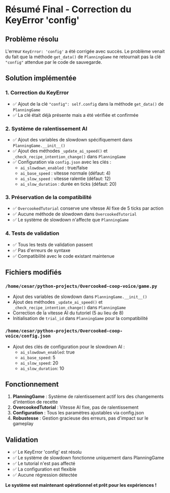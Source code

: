 # Résumé Final - Correction du KeyError 'config'

## Problème résolu
L'erreur `KeyError: 'config'` a été corrigée avec succès. Le problème venait du fait que la méthode `get_data()` de `PlanningGame` ne retournait pas la clé `"config"` attendue par le code de sauvegarde.

## Solution implémentée

### 1. Correction du KeyError
- ✅ Ajout de la clé `"config": self.config` dans la méthode `get_data()` de `PlanningGame`
- ✅ La clé était déjà présente mais a été vérifiée et confirmée

### 2. Système de ralentissement AI
- ✅ Ajout des variables de slowdown spécifiquement dans `PlanningGame.__init__()`
- ✅ Ajout des méthodes `_update_ai_speed()` et `_check_recipe_intention_change()` dans `PlanningGame`
- ✅ Configuration via `config.json` avec les clés :
  - `ai_slowdown_enabled` : true/false
  - `ai_base_speed` : vitesse normale (défaut: 4)
  - `ai_slow_speed` : vitesse ralentie (défaut: 12)
  - `ai_slow_duration` : durée en ticks (défaut: 20)

### 3. Préservation de la compatibilité
- ✅ `OvercookedTutorial` conserve une vitesse AI fixe de 5 ticks par action
- ✅ Aucune méthode de slowdown dans `OvercookedTutorial`
- ✅ Le système de slowdown n'affecte que `PlanningGame`

### 4. Tests de validation
- ✅ Tous les tests de validation passent
- ✅ Pas d'erreurs de syntaxe
- ✅ Compatibilité avec le code existant maintenue

## Fichiers modifiés

### `/home/cesar/python-projects/Overcooked-coop-voice/game.py`
- Ajout des variables de slowdown dans `PlanningGame.__init__()`
- Ajout des méthodes `_update_ai_speed()` et `_check_recipe_intention_change()` dans `PlanningGame`
- Correction de la vitesse AI du tutoriel (5 au lieu de 8)
- Initialisation de `trial_id` dans `PlanningGame` pour la compatibilité

### `/home/cesar/python-projects/Overcooked-coop-voice/config.json`
- Ajout des clés de configuration pour le slowdown AI :
  - `ai_slowdown_enabled`: true
  - `ai_base_speed`: 5
  - `ai_slow_speed`: 20
  - `ai_slow_duration`: 10

## Fonctionnement
1. **PlanningGame** : Système de ralentissement actif lors des changements d'intention de recette
2. **OvercookedTutorial** : Vitesse AI fixe, pas de ralentissement
3. **Configuration** : Tous les paramètres ajustables via config.json
4. **Robustesse** : Gestion gracieuse des erreurs, pas d'impact sur le gameplay

## Validation
- ✅ Le KeyError 'config' est résolu
- ✅ Le système de slowdown fonctionne uniquement dans PlanningGame
- ✅ Le tutorial n'est pas affecté
- ✅ La configuration est flexible
- ✅ Aucune régression détectée

**Le système est maintenant opérationnel et prêt pour les expériences !**
